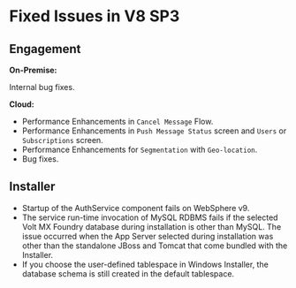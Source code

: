                           

Fixed Issues in V8 SP3
======================

Engagement
----------

**On-Premise:**

Internal bug fixes.

**Cloud:**

*   Performance Enhancements in `Cancel Message` Flow.
*   Performance Enhancements in `Push Message Status` screen and `Users` or `Subscriptions` screen.
*   Performance Enhancements for `Segmentation` with `Geo-location`.
*   Bug fixes.

Installer
---------

*   Startup of the AuthService component fails on WebSphere v9.
*   The service run-time invocation of MySQL RDBMS fails if the selected Volt MX Foundry database during installation is other than MySQL. The issue occurred when the App Server selected during installation was other than the standalone JBoss and Tomcat that come bundled with the Installer.
*   If you choose the user-defined tablespace in Windows Installer, the database schema is still created in the default tablespace.
